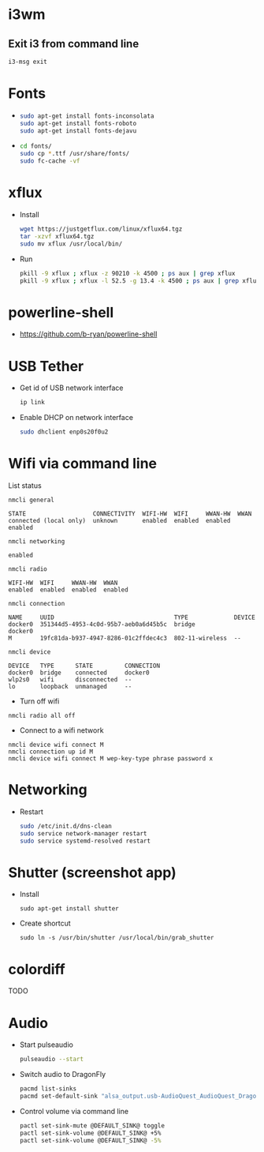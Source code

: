 # i3wm

## Exit i3 from command line

```bash
i3-msg exit
```

# Fonts

* ```bash
  sudo apt-get install fonts-inconsolata
  sudo apt-get install fonts-roboto
  sudo apt-get install fonts-dejavu
  ```

* ```bash
  cd fonts/
  sudo cp *.ttf /usr/share/fonts/
  sudo fc-cache -vf
  ```

# xflux

* Install  
  ```bash
  wget https://justgetflux.com/linux/xflux64.tgz
  tar -xzvf xflux64.tgz
  sudo mv xflux /usr/local/bin/
  ```

* Run
  ```bash
  pkill -9 xflux ; xflux -z 90210 -k 4500 ; ps aux | grep xflux
  pkill -9 xflux ; xflux -l 52.5 -g 13.4 -k 4500 ; ps aux | grep xflux
  ```

# powerline-shell

* https://github.com/b-ryan/powerline-shell


# USB Tether

* Get id of USB network interface  
  ```bash
  ip link
  ``` 

* Enable DHCP on network interface  
  ```bash
  sudo dhclient enp0s20f0u2
  ```

# Wifi via command line

List status

```
nmcli general
```
```
STATE                   CONNECTIVITY  WIFI-HW  WIFI     WWAN-HW  WWAN    
connected (local only)  unknown       enabled  enabled  enabled  enabled 
```

```
nmcli networking
```
```
enabled
```

```
nmcli radio
```
```
WIFI-HW  WIFI     WWAN-HW  WWAN    
enabled  enabled  enabled  enabled 
```

```
nmcli connection
```
```
NAME     UUID                                  TYPE             DEVICE  
docker0  351344d5-4953-4c0d-95b7-aeb0a6d45b5c  bridge           docker0 
M        19fc81da-b937-4947-8286-01c2ffdec4c3  802-11-wireless  --      
```

```
nmcli device
```
```
DEVICE   TYPE      STATE         CONNECTION 
docker0  bridge    connected     docker0    
wlp2s0   wifi      disconnected  --         
lo       loopback  unmanaged     --       
```

* Turn off wifi

```
nmcli radio all off
```

* Connect to a wifi network
```
nmcli device wifi connect M
nmcli connection up id M
nmcli device wifi connect M wep-key-type phrase password x
```

# Networking

* Restart
  ```bash
  sudo /etc/init.d/dns-clean
  sudo service network-manager restart
  sudo service systemd-resolved restart
  ```

# Shutter (screenshot app)

* Install  
  ```
  sudo apt-get install shutter
  ```

* Create shortcut  
  ```
  sudo ln -s /usr/bin/shutter /usr/local/bin/grab_shutter
  ```

# colordiff

TODO


# Audio

* Start pulseaudio
  ```bash
  pulseaudio --start
  ```

* Switch audio to DragonFly
  ```bash
  pacmd list-sinks
  pacmd set-default-sink "alsa_output.usb-AudioQuest_AudioQuest_DragonFly_Black_v1.5_AQDFBL0100101010-01.analog-stereo"
  ```

* Control volume via command line
  ```bash
  pactl set-sink-mute @DEFAULT_SINK@ toggle
  pactl set-sink-volume @DEFAULT_SINK@ +5%   
  pactl set-sink-volume @DEFAULT_SINK@ -5%
  ```

